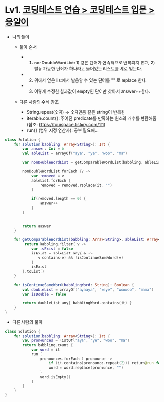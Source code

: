 # Lv1. [코딩테스트 연습 > 코딩테스트 입문 > 옹알이](https://school.programmers.co.kr/learn/courses/30/lessons/120956)

* 나의 풀이
    * 풀이 순서
        * 1. nonDoubleWordList: 1) 같은 단어가 연속적으로 반복되지 않고, 2) 발음 가능한 단어가 하나라도 들어있는 리스트를 새로 얻는다.
        * 2. 위에서 얻은 list에서 발음할 수 있는 단어를 "" 로 replace 한다.
        * 3. 이렇게 수정한 결과값이 empty인 단어만 찾아서 answer++한다.

    * 다른 사람의 수식 참조
        * String.repeat(숫자) -> 숫자만큼 같은 string이 반복됨
        * iterable.count{}: 주어진 predicate를 만족하는 원소의 개수를 반환해줌 (참조: https://tourspace.tistory.com/111)
        * run{} (범위 지정 연산자): 공부 필요해... 
```kotlin
class Solution {
    fun solution(babbling: Array<String>): Int {
        var answer: Int = 0
        val ableList = arrayOf("aya", "ye", "woo", "ma")
        
        var nonDoubleWordList = getComparableWordList(babbling, ableList)
        
        nonDoubleWordList.forEach {v ->
            var removed = v
            ableList.forEach {       
                removed = removed.replace(it, "")
            }
            
            if(removed.length == 0) {
                answer++
            }
        }
        
        
        return answer
    }
    
    fun getComparableWordList(babbling: Array<String>, ableList: Array<String>): List<String> {
         return babbling.filter{ v ->
            var isExist = false
            isExist = ableList.any{ e ->
               v.contains(e) && !isContinueSameWord(v)
            }
            isExist
        }.toList()
    }
    
    fun isContinueSameWord(babblingWord: String): Boolean {
        val doubleList = arrayOf("ayaaya", "yeye", "woowoo", "mama")
        var isDouble = false
        
        return doubleList.any{ babblingWord.contains(it) }
    }
}
```
* 다른 사람의 풀이
```kotlin
class Solution {
    fun solution(babbling: Array<String>): Int {
        val pronounces = listOf("aya", "ye", "woo", "ma")
        return babbling.count {
            var word = it
            run {
                pronounces.forEach { pronounce ->
                    if (it.contains(pronounce.repeat(2))) return@run false
                    word = word.replace(pronounce, "")
                }
                word.isEmpty()
            }
        }
    }
}
```
